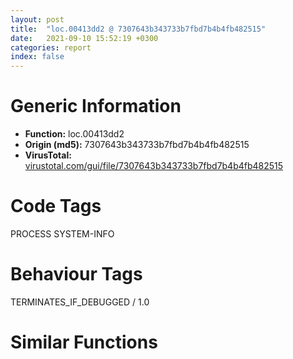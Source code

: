 ```yaml
---
layout: post
title:  "loc.00413dd2 @ 7307643b343733b7fbd7b4b4fb482515"
date:   2021-09-10 15:52:19 +0300
categories: report
index: false
---
```


# Generic Information
- **Function:** loc.00413dd2
- **Origin (md5):** 7307643b343733b7fbd7b4b4fb482515
- **VirusTotal:** [virustotal.com/gui/file/7307643b343733b7fbd7b4b4fb482515][virustotal_ref]

# Code Tags
<span class="tag" id="PROCESS">PROCESS</span>
<span class="tag" id="SYSTEM-INFO">SYSTEM-INFO</span>


# Behaviour Tags
<span class="bhv-tag" id="TERMINATES_IF_DEBUGGED">TERMINATES_IF_DEBUGGED / 1.0</span>

# Similar Functions
<script type="text/javascript" src="https://www.gstatic.com/charts/loader.js"></script>
<script type="text/javascript">

    google.charts.load('current', {'packages':['corechart']});
    google.charts.setOnLoadCallback(drawChart);

    function drawChart() {
    var data = new google.visualization.DataTable();
        data.addColumn('number', 'X');
        data.addColumn('number', 'Y');
        data.addColumn({type: 'string', role: 'tooltip', 'p': {'html': true}});
        data.addColumn({'type': 'string', 'role': 'style'});
        
        data.addRows([
    [-260.87677001953125, -38.824092864990234, '<b><a href="/report/loc.00413dd2@7307643b343733b7fbd7b4b4fb482515">loc.00413dd2</a><br>@7307643b343733b7fbd7b4b4fb482515</b><br>mov edi, edi<br>push ebp<br>mov ebp, esp<br>sub esp, 0x328<br>mov dword[0x4772b8], eax<br>mov dword[0x4772b4], ecx<br>mov dword[0x4772b0], edx<br>mov dword[0x4772ac], ebx<br>mov dword[0x4772a8], esi<br>mov dword[0x4772a4], edi<br>mov word[0x4772d0], ss<br>mov word[0x4772c4], cs<br>mov word[0x4772a0], ds<br>mov word[0x47729c], es<br>mov word[0x477298], fs<br>mov word[0x477294], gs<br>pushfd <br>pop dword[0x4772c8]<br>mov eax, dword[ebp]<br>mov dword[0x4772bc], eax<br>mov eax, dword[ebp+4]<br>mov dword[0x4772c0], eax<br>lea eax, [ebp+8]<br>mov dword[0x4772cc], eax<br>mov eax, dword[ebp-0x320]<br>mov dword[0x477208], 0x10001<br>mov eax, dword[0x4772c0]<br>mov dword[0x4771bc], eax<br>mov dword[0x4771b0], 0xc0000409<br>mov dword[0x4771b4], 1<br>mov eax, dword[0x475084]<br>mov dword[ebp-0x328], eax<br>mov eax, dword[0x475088]<br>mov dword[ebp-0x324], eax<br>call dword[sym.imp.KERNEL32.dll_IsDebuggerPresent]<br>mov dword[0x477200], eax<br>push 1<br>call fcn.0041b8f0<br>pop ecx<br>push 0<br>call dword[sym.imp.KERNEL32.dll_SetUnhandledExceptionFilter]<br>push 0x453570<br>call dword[sym.imp.KERNEL32.dll_UnhandledExceptionFilter]<br>cmp dword[0x477200], 0<br>jne 0x413ec4<br>push 1<br>call fcn.0041b8f0<br>pop ecx<br>push 0xc0000409<br>call dword[sym.imp.KERNEL32.dll_GetCurrentProcess]<br>push eax<br>call dword[sym.imp.KERNEL32.dll_TerminateProcess]<br>leave <br>ret <br><eoc> ', 'point { fill-color: #e0440e; }'],
[437.7096252441406, 50.465946197509766, '<b><a href="/report/loc.00436ab0@46f6c2adf1fd4d1453ed312ca79dd9bf">loc.00436ab0</a><br>@46f6c2adf1fd4d1453ed312ca79dd9bf</b><br>push ebp<br>mov ebp, esp<br>sub esp, 0x328<br>mov dword[0x4497f8], eax<br>mov dword[0x4497f4], ecx<br>mov dword[0x4497f0], edx<br>mov dword[0x4497ec], ebx<br>mov dword[0x4497e8], esi<br>mov dword[0x4497e4], edi<br>mov word[0x449810], ss<br>mov word[0x449804], cs<br>mov word[0x4497e0], ds<br>mov word[0x4497dc], es<br>mov word[0x4497d8], fs<br>mov word[0x4497d4], gs<br>pushfd <br>pop dword[0x449808]<br>mov eax, dword[ebp]<br>mov dword[0x4497fc], eax<br>mov eax, dword[ebp+4]<br>mov dword[0x449800], eax<br>lea eax, [ebp+8]<br>mov dword[0x44980c], eax<br>mov eax, dword[ebp-0x320]<br>mov dword[0x449748], 0x10001<br>mov eax, dword[0x449800]<br>mov dword[0x4496fc], eax<br>mov dword[0x4496f0], 0xc0000409<br>mov dword[0x4496f4], 1<br>mov eax, dword[0x448a28]<br>mov dword[ebp-0x328], eax<br>mov eax, dword[0x448a2c]<br>mov dword[ebp-0x324], eax<br>call dword[sym.imp.KERNEL32.dll_IsDebuggerPresent]<br>mov dword[0x449740], eax<br>push 1<br>call fcn.0043851a<br>pop ecx<br>push 0<br>call dword[sym.imp.KERNEL32.dll_SetUnhandledExceptionFilter]<br>push 0x4452a4<br>call dword[sym.imp.KERNEL32.dll_UnhandledExceptionFilter]<br>cmp dword[0x449740], 0<br>jne 0x436ba0<br>push 1<br>call fcn.0043851a<br>pop ecx<br>push 0xc0000409<br>call dword[sym.imp.KERNEL32.dll_GetCurrentProcess]<br>push eax<br>call dword[sym.imp.KERNEL32.dll_TerminateProcess]<br>leave <br>ret <br><eoc> ', 'null'],
[-309.76446533203125, 154.82745361328125, '<b><a href="/report/loc.0049c33c@279a61b1e76da49531f1f16fd1102a2d">loc.0049c33c</a><br>@279a61b1e76da49531f1f16fd1102a2d</b><br>mov edi, edi<br>push ebp<br>mov ebp, esp<br>sub esp, 0x328<br>mov dword[0x543a78], eax<br>mov dword[0x543a74], ecx<br>mov dword[0x543a70], edx<br>mov dword[0x543a6c], ebx<br>mov dword[0x543a68], esi<br>mov dword[0x543a64], edi<br>mov word[0x543a90], ss<br>mov word[0x543a84], cs<br>mov word[0x543a60], ds<br>mov word[0x543a5c], es<br>mov word[0x543a58], fs<br>mov word[0x543a54], gs<br>pushfd <br>pop dword[0x543a88]<br>mov eax, dword[ebp]<br>mov dword[0x543a7c], eax<br>mov eax, dword[ebp+4]<br>mov dword[0x543a80], eax<br>lea eax, [ebp+8]<br>mov dword[0x543a8c], eax<br>mov eax, dword[ebp-0x320]<br>mov dword[0x5439c8], 0x10001<br>mov eax, dword[0x543a80]<br>mov dword[0x54397c], eax<br>mov dword[0x543970], 0xc0000409<br>mov dword[0x543974], 1<br>mov eax, dword[0x53ebd0]<br>mov dword[ebp-0x328], eax<br>mov eax, dword[0x53ebd4]<br>mov dword[ebp-0x324], eax<br>call dword[sym.imp.KERNEL32.dll_IsDebuggerPresent]<br>mov dword[0x5439c0], eax<br>push 1<br>call fcn.004a367b<br>pop ecx<br>push 0<br>call dword[sym.imp.KERNEL32.dll_SetUnhandledExceptionFilter]<br>push 0x5086a8<br>call dword[sym.imp.KERNEL32.dll_UnhandledExceptionFilter]<br>cmp dword[0x5439c0], 0<br>jne 0x49c42e<br>push 1<br>call fcn.004a367b<br>pop ecx<br>push 0xc0000409<br>call dword[sym.imp.KERNEL32.dll_GetCurrentProcess]<br>push eax<br>call dword[sym.imp.KERNEL32.dll_TerminateProcess]<br>leave <br>ret <br><eoc> ', 'null'],
[-219.98023986816406, -218.4241943359375, '<b><a href="/report/loc.00414132@c077742bdc6d4f2c0ca7d0e2a6a94acf">loc.00414132</a><br>@c077742bdc6d4f2c0ca7d0e2a6a94acf</b><br>mov edi, edi<br>push ebp<br>mov ebp, esp<br>sub esp, 0x328<br>mov dword[0x47f298], eax<br>mov dword[0x47f294], ecx<br>mov dword[0x47f290], edx<br>mov dword[0x47f28c], ebx<br>mov dword[0x47f288], esi<br>mov dword[0x47f284], edi<br>mov word[0x47f2b0], ss<br>mov word[0x47f2a4], cs<br>mov word[0x47f280], ds<br>mov word[0x47f27c], es<br>mov word[0x47f278], fs<br>mov word[0x47f274], gs<br>pushfd <br>pop dword[0x47f2a8]<br>mov eax, dword[ebp]<br>mov dword[0x47f29c], eax<br>mov eax, dword[ebp+4]<br>mov dword[0x47f2a0], eax<br>lea eax, [ebp+8]<br>mov dword[0x47f2ac], eax<br>mov eax, dword[ebp-0x320]<br>mov dword[0x47f1e8], 0x10001<br>mov eax, dword[0x47f2a0]<br>mov dword[0x47f19c], eax<br>mov dword[0x47f190], 0xc0000409<br>mov dword[0x47f194], 1<br>mov eax, dword[0x47d084]<br>mov dword[ebp-0x328], eax<br>mov eax, dword[0x47d088]<br>mov dword[ebp-0x324], eax<br>call dword[sym.imp.KERNEL32.dll_IsDebuggerPresent]<br>mov dword[0x47f1e0], eax<br>push 1<br>call fcn.0041bc50<br>pop ecx<br>push 0<br>call dword[sym.imp.KERNEL32.dll_SetUnhandledExceptionFilter]<br>push 0x45b568<br>call dword[sym.imp.KERNEL32.dll_UnhandledExceptionFilter]<br>cmp dword[0x47f1e0], 0<br>jne 0x414224<br>push 1<br>call fcn.0041bc50<br>pop ecx<br>push 0xc0000409<br>call dword[sym.imp.KERNEL32.dll_GetCurrentProcess]<br>push eax<br>call dword[sym.imp.KERNEL32.dll_TerminateProcess]<br>leave <br>ret <br><eoc> ', 'null'],
[-304.6424560546875, -139.03195190429688, '<b><a href="/report/loc.00413dd2@3aa98225e51cbcae2d334c8b6b4ed9fd">loc.00413dd2</a><br>@3aa98225e51cbcae2d334c8b6b4ed9fd</b><br>mov edi, edi<br>push ebp<br>mov ebp, esp<br>sub esp, 0x328<br>mov dword[0x4772b8], eax<br>mov dword[0x4772b4], ecx<br>mov dword[0x4772b0], edx<br>mov dword[0x4772ac], ebx<br>mov dword[0x4772a8], esi<br>mov dword[0x4772a4], edi<br>mov word[0x4772d0], ss<br>mov word[0x4772c4], cs<br>mov word[0x4772a0], ds<br>mov word[0x47729c], es<br>mov word[0x477298], fs<br>mov word[0x477294], gs<br>pushfd <br>pop dword[0x4772c8]<br>mov eax, dword[ebp]<br>mov dword[0x4772bc], eax<br>mov eax, dword[ebp+4]<br>mov dword[0x4772c0], eax<br>lea eax, [ebp+8]<br>mov dword[0x4772cc], eax<br>mov eax, dword[ebp-0x320]<br>mov dword[0x477208], 0x10001<br>mov eax, dword[0x4772c0]<br>mov dword[0x4771bc], eax<br>mov dword[0x4771b0], 0xc0000409<br>mov dword[0x4771b4], 1<br>mov eax, dword[0x475084]<br>mov dword[ebp-0x328], eax<br>mov eax, dword[0x475088]<br>mov dword[ebp-0x324], eax<br>call dword[sym.imp.KERNEL32.dll_IsDebuggerPresent]<br>mov dword[0x477200], eax<br>push 1<br>call fcn.0041b8f0<br>pop ecx<br>push 0<br>call dword[sym.imp.KERNEL32.dll_SetUnhandledExceptionFilter]<br>push 0x453570<br>call dword[sym.imp.KERNEL32.dll_UnhandledExceptionFilter]<br>cmp dword[0x477200], 0<br>jne 0x413ec4<br>push 1<br>call fcn.0041b8f0<br>pop ecx<br>push 0xc0000409<br>call dword[sym.imp.KERNEL32.dll_GetCurrentProcess]<br>push eax<br>call dword[sym.imp.KERNEL32.dll_TerminateProcess]<br>leave <br>ret <br><eoc> ', 'null'],
[20.29842185974121, 70.37751007080078, '<b><a href="/report/loc.1011390e@89dc67d2f980e8488f97b1bf8cb24258">loc.1011390e</a><br>@89dc67d2f980e8488f97b1bf8cb24258</b><br>mov edi, edi<br>push ebp<br>mov ebp, esp<br>sub esp, 0x328<br>mov dword[0x101b1d98], eax<br>mov dword[0x101b1d94], ecx<br>mov dword[0x101b1d90], edx<br>mov dword[0x101b1d8c], ebx<br>mov dword[0x101b1d88], esi<br>mov dword[0x101b1d84], edi<br>mov word[0x101b1db0], ss<br>mov word[0x101b1da4], cs<br>mov word[0x101b1d80], ds<br>mov word[0x101b1d7c], es<br>mov word[0x101b1d78], fs<br>mov word[0x101b1d74], gs<br>pushfd <br>pop dword[0x101b1da8]<br>mov eax, dword[ebp]<br>mov dword[0x101b1d9c], eax<br>mov eax, dword[ebp+4]<br>mov dword[0x101b1da0], eax<br>lea eax, [ebp+8]<br>mov dword[0x101b1dac], eax<br>mov eax, dword[ebp-0x320]<br>mov dword[0x101b1ce8], 0x10001<br>mov eax, dword[0x101b1da0]<br>mov dword[0x101b1c9c], eax<br>mov dword[0x101b1c90], 0xc0000409<br>mov dword[0x101b1c94], 1<br>mov eax, dword[0x10181630]<br>mov dword[ebp-0x328], eax<br>mov eax, dword[0x10181634]<br>mov dword[ebp-0x324], eax<br>call dword[sym.imp.KERNEL32.dll_IsDebuggerPresent]<br>mov dword[0x101b1ce0], eax<br>push 1<br>call fcn.1010d5e0<br>pop ecx<br>push 0<br>call dword[sym.imp.KERNEL32.dll_SetUnhandledExceptionFilter]<br>push 0x1015c5c8<br>call dword[sym.imp.KERNEL32.dll_UnhandledExceptionFilter]<br>cmp dword[0x101b1ce0], 0<br>jne 0x10113a00<br>push 1<br>call fcn.1010d5e0<br>pop ecx<br>push 0xc0000409<br>call dword[sym.imp.KERNEL32.dll_GetCurrentProcess]<br>push eax<br>call dword[sym.imp.KERNEL32.dll_TerminateProcess]<br>leave <br>ret <br><eoc> ', 'null'],
[-197.8255615234375, 138.3274688720703, '<b><a href="/report/loc.0054d446@9a2108de6665bf53e42d7cbbbe5a0866">loc.0054d446</a><br>@9a2108de6665bf53e42d7cbbbe5a0866</b><br>mov edi, edi<br>push ebp<br>mov ebp, esp<br>sub esp, 0x328<br>mov dword[0x4552118], eax<br>mov dword[0x4552114], ecx<br>mov dword[0x4552110], edx<br>mov dword[0x455210c], ebx<br>mov dword[0x4552108], esi<br>mov dword[0x4552104], edi<br>mov word[0x4552130], ss<br>mov word[0x4552124], cs<br>mov word[0x4552100], ds<br>mov word[0x45520fc], es<br>mov word[0x45520f8], fs<br>mov word[0x45520f4], gs<br>pushfd <br>pop dword[0x4552128]<br>mov eax, dword[ebp]<br>mov dword[0x455211c], eax<br>mov eax, dword[ebp+4]<br>mov dword[0x4552120], eax<br>lea eax, [ebp+8]<br>mov dword[0x455212c], eax<br>mov eax, dword[ebp-0x320]<br>mov dword[0x4552068], 0x10001<br>mov eax, dword[0x4552120]<br>mov dword[0x455201c], eax<br>mov dword[0x4552010], 0xc0000409<br>mov dword[0x4552014], 1<br>mov eax, dword[0x557370]<br>mov dword[ebp-0x328], eax<br>mov eax, dword[0x557374]<br>mov dword[ebp-0x324], eax<br>call dword[sym.imp.KERNEL32.dll_IsDebuggerPresent]<br>mov dword[0x4552060], eax<br>push 1<br>call fcn.0054d385<br>pop ecx<br>push 0<br>call dword[sym.imp.KERNEL32.dll_SetUnhandledExceptionFilter]<br>push 0x5550e0<br>call dword[sym.imp.KERNEL32.dll_UnhandledExceptionFilter]<br>cmp dword[0x4552060], 0<br>jne 0x54d538<br>push 1<br>call fcn.0054d385<br>pop ecx<br>push 0xc0000409<br>call dword[sym.imp.KERNEL32.dll_GetCurrentProcess]<br>push eax<br>call dword[sym.imp.KERNEL32.dll_TerminateProcess]<br>leave <br>ret <br><eoc> ', 'null'],
[-115.80423736572266, 215.39707946777344, '<b><a href="/report/loc.00413dd2@b8b9cf6862b0d68d10750002e5baaf97">loc.00413dd2</a><br>@b8b9cf6862b0d68d10750002e5baaf97</b><br>mov edi, edi<br>push ebp<br>mov ebp, esp<br>sub esp, 0x328<br>mov dword[0x4772b8], eax<br>mov dword[0x4772b4], ecx<br>mov dword[0x4772b0], edx<br>mov dword[0x4772ac], ebx<br>mov dword[0x4772a8], esi<br>mov dword[0x4772a4], edi<br>mov word[0x4772d0], ss<br>mov word[0x4772c4], cs<br>mov word[0x4772a0], ds<br>mov word[0x47729c], es<br>mov word[0x477298], fs<br>mov word[0x477294], gs<br>pushfd <br>pop dword[0x4772c8]<br>mov eax, dword[ebp]<br>mov dword[0x4772bc], eax<br>mov eax, dword[ebp+4]<br>mov dword[0x4772c0], eax<br>lea eax, [ebp+8]<br>mov dword[0x4772cc], eax<br>mov eax, dword[ebp-0x320]<br>mov dword[0x477208], 0x10001<br>mov eax, dword[0x4772c0]<br>mov dword[0x4771bc], eax<br>mov dword[0x4771b0], 0xc0000409<br>mov dword[0x4771b4], 1<br>mov eax, dword[0x475084]<br>mov dword[ebp-0x328], eax<br>mov eax, dword[0x475088]<br>mov dword[ebp-0x324], eax<br>call dword[sym.imp.KERNEL32.dll_IsDebuggerPresent]<br>mov dword[0x477200], eax<br>push 1<br>call fcn.0041b8f0<br>pop ecx<br>push 0<br>call dword[sym.imp.KERNEL32.dll_SetUnhandledExceptionFilter]<br>push 0x453570<br>call dword[sym.imp.KERNEL32.dll_UnhandledExceptionFilter]<br>cmp dword[0x477200], 0<br>jne 0x413ec4<br>push 1<br>call fcn.0041b8f0<br>pop ecx<br>push 0xc0000409<br>call dword[sym.imp.KERNEL32.dll_GetCurrentProcess]<br>push eax<br>call dword[sym.imp.KERNEL32.dll_TerminateProcess]<br>leave <br>ret <br><eoc> ', 'null'],
[-264.07244873046875, 55.25941467285156, '<b><a href="/report/loc.00415462@f5b8476c36459986b226c45654aeb016">loc.00415462</a><br>@f5b8476c36459986b226c45654aeb016</b><br>mov edi, edi<br>push ebp<br>mov ebp, esp<br>sub esp, 0x328<br>mov dword[0x4802f8], eax<br>mov dword[0x4802f4], ecx<br>mov dword[0x4802f0], edx<br>mov dword[0x4802ec], ebx<br>mov dword[0x4802e8], esi<br>mov dword[0x4802e4], edi<br>mov word[0x480310], ss<br>mov word[0x480304], cs<br>mov word[0x4802e0], ds<br>mov word[0x4802dc], es<br>mov word[0x4802d8], fs<br>mov word[0x4802d4], gs<br>pushfd <br>pop dword[0x480308]<br>mov eax, dword[ebp]<br>mov dword[0x4802fc], eax<br>mov eax, dword[ebp+4]<br>mov dword[0x480300], eax<br>lea eax, [ebp+8]<br>mov dword[0x48030c], eax<br>mov eax, dword[ebp-0x320]<br>mov dword[0x480248], 0x10001<br>mov eax, dword[0x480300]<br>mov dword[0x4801fc], eax<br>mov dword[0x4801f0], 0xc0000409<br>mov dword[0x4801f4], 1<br>mov eax, dword[0x47e084]<br>mov dword[ebp-0x328], eax<br>mov eax, dword[0x47e088]<br>mov dword[ebp-0x324], eax<br>call dword[sym.imp.KERNEL32.dll_IsDebuggerPresent]<br>mov dword[0x480240], eax<br>push 1<br>call fcn.0041cf80<br>pop ecx<br>push 0<br>call dword[sym.imp.KERNEL32.dll_SetUnhandledExceptionFilter]<br>push 0x45c530<br>call dword[sym.imp.KERNEL32.dll_UnhandledExceptionFilter]<br>cmp dword[0x480240], 0<br>jne 0x415554<br>push 1<br>call fcn.0041cf80<br>pop ecx<br>push 0xc0000409<br>call dword[sym.imp.KERNEL32.dll_GetCurrentProcess]<br>push eax<br>call dword[sym.imp.KERNEL32.dll_TerminateProcess]<br>leave <br>ret <br><eoc> ', 'null'],
[1436.361328125, 1933.0426025390625, '<b><a href="/report/loc.100266f4@8612a093e960bd1a5a7c69fa18a840d3">loc.100266f4</a><br>@8612a093e960bd1a5a7c69fa18a840d3</b><br>mov edi, edi<br>push ebp<br>mov ebp, esp<br>sub esp, 0x328<br>mov dword[0x10031190], eax<br>mov dword[0x1003118c], ecx<br>mov dword[0x10031188], edx<br>mov dword[0x10031184], ebx<br>mov dword[0x10031180], esi<br>mov dword[0x1003117c], edi<br>mov word[0x100311a8], ss<br>mov word[0x1003119c], cs<br>mov word[0x10031178], ds<br>mov word[0x10031174], es<br>mov word[0x10031170], fs<br>mov word[0x1003116c], gs<br>pushfd <br>pop dword[0x100311a0]<br>mov eax, dword[ebp]<br>mov dword[0x10031194], eax<br>mov eax, dword[ebp+4]<br>mov dword[0x10031198], eax<br>lea eax, [ebp+8]<br>mov dword[0x100311a4], eax<br>mov eax, dword[ebp-0x320]<br>mov dword[0x100310e0], 0x10001<br>mov eax, dword[0x10031198]<br>mov dword[0x10031094], eax<br>mov dword[0x10031088], 0xc0000409<br>mov dword[0x1003108c], 1<br>mov eax, dword[section..data]<br>mov dword[ebp-0x328], eax<br>mov eax, dword[0x10031004]<br>mov dword[ebp-0x324], eax<br>call dword[sym.imp.KERNEL32.dll_IsDebuggerPresent]<br>mov dword[0x100310d8], eax<br>push 1<br>call sub.MSVCR100.dll__crt_debugger_hook<br>pop ecx<br>push 0<br>call dword[sym.imp.KERNEL32.dll_SetUnhandledExceptionFilter]<br>push 0x10027120<br>call dword[sym.imp.KERNEL32.dll_UnhandledExceptionFilter]<br>cmp dword[0x100310d8], 0<br>jne 0x100267e6<br>push 1<br>call sub.MSVCR100.dll__crt_debugger_hook<br>pop ecx<br>push 0xc0000409<br>call dword[sym.imp.KERNEL32.dll_GetCurrentProcess]<br>push eax<br>call dword[sym.imp.KERNEL32.dll_TerminateProcess]<br>leave <br>ret <br><eoc> ', 'null'],
[-369.7876892089844, 62.04936981201172, '<b><a href="/report/loc.00413dd2@3d7f25d788af3e7f7707a736ac852465">loc.00413dd2</a><br>@3d7f25d788af3e7f7707a736ac852465</b><br>mov edi, edi<br>push ebp<br>mov ebp, esp<br>sub esp, 0x328<br>mov dword[0x4772b8], eax<br>mov dword[0x4772b4], ecx<br>mov dword[0x4772b0], edx<br>mov dword[0x4772ac], ebx<br>mov dword[0x4772a8], esi<br>mov dword[0x4772a4], edi<br>mov word[0x4772d0], ss<br>mov word[0x4772c4], cs<br>mov word[0x4772a0], ds<br>mov word[0x47729c], es<br>mov word[0x477298], fs<br>mov word[0x477294], gs<br>pushfd <br>pop dword[0x4772c8]<br>mov eax, dword[ebp]<br>mov dword[0x4772bc], eax<br>mov eax, dword[ebp+4]<br>mov dword[0x4772c0], eax<br>lea eax, [ebp+8]<br>mov dword[0x4772cc], eax<br>mov eax, dword[ebp-0x320]<br>mov dword[0x477208], 0x10001<br>mov eax, dword[0x4772c0]<br>mov dword[0x4771bc], eax<br>mov dword[0x4771b0], 0xc0000409<br>mov dword[0x4771b4], 1<br>mov eax, dword[0x475084]<br>mov dword[ebp-0x328], eax<br>mov eax, dword[0x475088]<br>mov dword[ebp-0x324], eax<br>call dword[sym.imp.KERNEL32.dll_IsDebuggerPresent]<br>mov dword[0x477200], eax<br>push 1<br>call fcn.0041b8f0<br>pop ecx<br>push 0<br>call dword[sym.imp.KERNEL32.dll_SetUnhandledExceptionFilter]<br>push 0x453570<br>call dword[sym.imp.KERNEL32.dll_UnhandledExceptionFilter]<br>cmp dword[0x477200], 0<br>jne 0x413ec4<br>push 1<br>call fcn.0041b8f0<br>pop ecx<br>push 0xc0000409<br>call dword[sym.imp.KERNEL32.dll_GetCurrentProcess]<br>push eax<br>call dword[sym.imp.KERNEL32.dll_TerminateProcess]<br>leave <br>ret <br><eoc> ', 'null'],
[-229.43536376953125, 237.49813842773438, '<b><a href="/report/loc.00413dd2@a314f14b11fc4f772a3e30c11b5cb1d4">loc.00413dd2</a><br>@a314f14b11fc4f772a3e30c11b5cb1d4</b><br>mov edi, edi<br>push ebp<br>mov ebp, esp<br>sub esp, 0x328<br>mov dword[0x4772b8], eax<br>mov dword[0x4772b4], ecx<br>mov dword[0x4772b0], edx<br>mov dword[0x4772ac], ebx<br>mov dword[0x4772a8], esi<br>mov dword[0x4772a4], edi<br>mov word[0x4772d0], ss<br>mov word[0x4772c4], cs<br>mov word[0x4772a0], ds<br>mov word[0x47729c], es<br>mov word[0x477298], fs<br>mov word[0x477294], gs<br>pushfd <br>pop dword[0x4772c8]<br>mov eax, dword[ebp]<br>mov dword[0x4772bc], eax<br>mov eax, dword[ebp+4]<br>mov dword[0x4772c0], eax<br>lea eax, [ebp+8]<br>mov dword[0x4772cc], eax<br>mov eax, dword[ebp-0x320]<br>mov dword[0x477208], 0x10001<br>mov eax, dword[0x4772c0]<br>mov dword[0x4771bc], eax<br>mov dword[0x4771b0], 0xc0000409<br>mov dword[0x4771b4], 1<br>mov eax, dword[0x475084]<br>mov dword[ebp-0x328], eax<br>mov eax, dword[0x475088]<br>mov dword[ebp-0x324], eax<br>call dword[sym.imp.KERNEL32.dll_IsDebuggerPresent]<br>mov dword[0x477200], eax<br>push 1<br>call fcn.0041b8f0<br>pop ecx<br>push 0<br>call dword[sym.imp.KERNEL32.dll_SetUnhandledExceptionFilter]<br>push 0x453570<br>call dword[sym.imp.KERNEL32.dll_UnhandledExceptionFilter]<br>cmp dword[0x477200], 0<br>jne 0x413ec4<br>push 1<br>call fcn.0041b8f0<br>pop ecx<br>push 0xc0000409<br>call dword[sym.imp.KERNEL32.dll_GetCurrentProcess]<br>push eax<br>call dword[sym.imp.KERNEL32.dll_TerminateProcess]<br>leave <br>ret <br><eoc> ', 'null'],
[514.8010864257812, 41.43596649169922, '<b><a href="/report/loc.004014a2@e38ba004520fa1a86a35b63e8d5843ef">loc.004014a2</a><br>@e38ba004520fa1a86a35b63e8d5843ef</b><br>push ebp<br>mov ebp, esp<br>sub esp, 0x328<br>mov dword[0x40d078], eax<br>mov dword[0x40d074], ecx<br>mov dword[0x40d070], edx<br>mov dword[0x40d06c], ebx<br>mov dword[0x40d068], esi<br>mov dword[0x40d064], edi<br>mov word[0x40d090], ss<br>mov word[0x40d084], cs<br>mov word[0x40d060], ds<br>mov word[0x40d05c], es<br>mov word[0x40d058], fs<br>mov word[0x40d054], gs<br>pushfd <br>pop dword[0x40d088]<br>mov eax, dword[ebp]<br>mov dword[0x40d07c], eax<br>mov eax, dword[ebp+4]<br>mov dword[0x40d080], eax<br>lea eax, [ebp+8]<br>mov dword[0x40d08c], eax<br>mov eax, dword[ebp-0x320]<br>mov dword[0x40cfc8], 0x10001<br>mov eax, dword[0x40d080]<br>mov dword[0x40cf7c], eax<br>mov dword[0x40cf70], 0xc0000409<br>mov dword[0x40cf74], 1<br>mov eax, dword[0x40c004]<br>mov dword[ebp-0x328], eax<br>mov eax, dword[0x40c008]<br>mov dword[ebp-0x324], eax<br>call dword[sym.imp.KERNEL32.dll_IsDebuggerPresent]<br>mov dword[0x40cfc0], eax<br>push 1<br>call fcn.00403a4a<br>pop ecx<br>push 0<br>call dword[sym.imp.KERNEL32.dll_SetUnhandledExceptionFilter]<br>push 0x40a18c<br>call dword[sym.imp.KERNEL32.dll_UnhandledExceptionFilter]<br>cmp dword[0x40cfc0], 0<br>jne 0x401592<br>push 1<br>call fcn.00403a4a<br>pop ecx<br>push 0xc0000409<br>call dword[sym.imp.KERNEL32.dll_GetCurrentProcess]<br>push eax<br>call dword[sym.imp.KERNEL32.dll_TerminateProcess]<br>leave <br>ret <br><eoc> ', 'null'],
[458.5514831542969, -125.7362289428711, '<b><a href="/report/loc.00444703@7b00dd8f2abf54a73bfb09681334ff78">loc.00444703</a><br>@7b00dd8f2abf54a73bfb09681334ff78</b><br>push ebp<br>mov ebp, esp<br>sub esp, 0x328<br>mov dword[0x46b158], eax<br>mov dword[0x46b154], ecx<br>mov dword[0x46b150], edx<br>mov dword[0x46b14c], ebx<br>mov dword[0x46b148], esi<br>mov dword[0x46b144], edi<br>mov word[0x46b170], ss<br>mov word[0x46b164], cs<br>mov word[0x46b140], ds<br>mov word[0x46b13c], es<br>mov word[0x46b138], fs<br>mov word[0x46b134], gs<br>pushfd <br>pop dword[0x46b168]<br>mov eax, dword[ebp]<br>mov dword[0x46b15c], eax<br>mov eax, dword[ebp+4]<br>mov dword[0x46b160], eax<br>lea eax, [ebp+8]<br>mov dword[0x46b16c], eax<br>mov eax, dword[ebp-0x320]<br>mov dword[0x46b0a8], 0x10001<br>mov eax, dword[0x46b160]<br>mov dword[0x46b05c], eax<br>mov dword[0x46b050], 0xc0000409<br>mov dword[0x46b054], 1<br>mov eax, dword[0x4672d8]<br>mov dword[ebp-0x328], eax<br>mov eax, dword[0x4672dc]<br>mov dword[ebp-0x324], eax<br>call dword[sym.imp.KERNEL32.dll_IsDebuggerPresent]<br>mov dword[0x46b0a0], eax<br>push 1<br>call fcn.00441370<br>pop ecx<br>push 0<br>call dword[sym.imp.KERNEL32.dll_SetUnhandledExceptionFilter]<br>push 0x45b8c0<br>call dword[sym.imp.KERNEL32.dll_UnhandledExceptionFilter]<br>cmp dword[0x46b0a0], 0<br>jne 0x4447f3<br>push 1<br>call fcn.00441370<br>pop ecx<br>push 0xc0000409<br>call dword[sym.imp.KERNEL32.dll_GetCurrentProcess]<br>push eax<br>call dword[sym.imp.KERNEL32.dll_TerminateProcess]<br>leave <br>ret <br><eoc> ', 'null'],
[531.1000366210938, -97.88921356201172, '<b><a href="/report/loc.1002ba9c@481b545f5c18f2fce1caac67ddc419e8">loc.1002ba9c</a><br>@481b545f5c18f2fce1caac67ddc419e8</b><br>push ebp<br>mov ebp, esp<br>sub esp, 0x328<br>mov dword[0x10065c60], eax<br>mov dword[0x10065c5c], ecx<br>mov dword[0x10065c58], edx<br>mov dword[0x10065c54], ebx<br>mov dword[0x10065c50], esi<br>mov dword[0x10065c4c], edi<br>mov word[0x10065c78], ss<br>mov word[0x10065c6c], cs<br>mov word[0x10065c48], ds<br>mov word[0x10065c44], es<br>mov word[0x10065c40], fs<br>mov word[0x10065c3c], gs<br>pushfd <br>pop dword[0x10065c70]<br>mov eax, dword[ebp]<br>mov dword[0x10065c64], eax<br>mov eax, dword[ebp+4]<br>mov dword[0x10065c68], eax<br>lea eax, [ebp+8]<br>mov dword[0x10065c74], eax<br>mov eax, dword[ebp-0x320]<br>mov dword[0x10065bb0], 0x10001<br>mov eax, dword[0x10065c68]<br>mov dword[0x10065b64], eax<br>mov dword[0x10065b58], 0xc0000409<br>mov dword[0x10065b5c], 1<br>mov eax, dword[0x10062200]<br>mov dword[ebp-0x328], eax<br>mov eax, dword[0x10062204]<br>mov dword[ebp-0x324], eax<br>call dword[sym.imp.KERNEL32.dll_IsDebuggerPresent]<br>mov dword[0x10065ba8], eax<br>push 1<br>call fcn.10028138<br>pop ecx<br>push 0<br>call dword[sym.imp.KERNEL32.dll_SetUnhandledExceptionFilter]<br>push 0x10053f0c<br>call dword[sym.imp.KERNEL32.dll_UnhandledExceptionFilter]<br>cmp dword[0x10065ba8], 0<br>jne 0x1002bb8c<br>push 1<br>call fcn.10028138<br>pop ecx<br>push 0xc0000409<br>call dword[sym.imp.KERNEL32.dll_GetCurrentProcess]<br>push eax<br>call dword[sym.imp.KERNEL32.dll_TerminateProcess]<br>leave <br>ret <br><eoc> ', 'null'],
[23.02330780029297, -35.49896240234375, '<b><a href="/report/loc.0054d446@90c53de31ca36ce245bc69453e4bdaaf">loc.0054d446</a><br>@90c53de31ca36ce245bc69453e4bdaaf</b><br>mov edi, edi<br>push ebp<br>mov ebp, esp<br>sub esp, 0x328<br>mov dword[0x4552118], eax<br>mov dword[0x4552114], ecx<br>mov dword[0x4552110], edx<br>mov dword[0x455210c], ebx<br>mov dword[0x4552108], esi<br>mov dword[0x4552104], edi<br>mov word[0x4552130], ss<br>mov word[0x4552124], cs<br>mov word[0x4552100], ds<br>mov word[0x45520fc], es<br>mov word[0x45520f8], fs<br>mov word[0x45520f4], gs<br>pushfd <br>pop dword[0x4552128]<br>mov eax, dword[ebp]<br>mov dword[0x455211c], eax<br>mov eax, dword[ebp+4]<br>mov dword[0x4552120], eax<br>lea eax, [ebp+8]<br>mov dword[0x455212c], eax<br>mov eax, dword[ebp-0x320]<br>mov dword[0x4552068], 0x10001<br>mov eax, dword[0x4552120]<br>mov dword[0x455201c], eax<br>mov dword[0x4552010], 0xc0000409<br>mov dword[0x4552014], 1<br>mov eax, dword[0x557370]<br>mov dword[ebp-0x328], eax<br>mov eax, dword[0x557374]<br>mov dword[ebp-0x324], eax<br>call dword[sym.imp.KERNEL32.dll_IsDebuggerPresent]<br>mov dword[0x4552060], eax<br>push 1<br>call fcn.0054d385<br>pop ecx<br>push 0<br>call dword[sym.imp.KERNEL32.dll_SetUnhandledExceptionFilter]<br>push 0x5550e0<br>call dword[sym.imp.KERNEL32.dll_UnhandledExceptionFilter]<br>cmp dword[0x4552060], 0<br>jne 0x54d538<br>push 1<br>call fcn.0054d385<br>pop ecx<br>push 0xc0000409<br>call dword[sym.imp.KERNEL32.dll_GetCurrentProcess]<br>push eax<br>call dword[sym.imp.KERNEL32.dll_TerminateProcess]<br>leave <br>ret <br><eoc> ', 'null'],
[-1519.48486328125, -2094.697021484375, '<b><a href="/report/fcn.5e2e17a8@40fe084e371a76111a4f0884be244b87">fcn.5e2e17a8</a><br>@40fe084e371a76111a4f0884be244b87</b><br>cmp ecx, dword[0x5e2ed040]<br>jne 0x5e2e17b2<br>ret <br>jmp 0x5e2e17be<br>mov edi, edi<br>push ebp<br>mov ebp, esp<br>sub esp, 0x328<br>mov dword[0x5e2ed4b8], eax<br>mov dword[0x5e2ed4b4], ecx<br>mov dword[0x5e2ed4b0], edx<br>mov dword[0x5e2ed4ac], ebx<br>mov dword[0x5e2ed4a8], esi<br>mov dword[0x5e2ed4a4], edi<br>mov word[0x5e2ed4d0], ss<br>mov word[0x5e2ed4c4], cs<br>mov word[0x5e2ed4a0], ds<br>mov word[0x5e2ed49c], es<br>mov word[0x5e2ed498], fs<br>mov word[0x5e2ed494], gs<br>pushfd <br>pop dword[0x5e2ed4c8]<br>mov eax, dword[ebp]<br>mov dword[0x5e2ed4bc], eax<br>mov eax, dword[ebp+4]<br>mov dword[0x5e2ed4c0], eax<br>lea eax, [ebp+8]<br>mov dword[0x5e2ed4cc], eax<br>mov eax, dword[ebp-0x320]<br>mov dword[0x5e2ed408], 0x10001<br>mov eax, dword[0x5e2ed4c0]<br>mov dword[0x5e2ed3bc], eax<br>mov dword[0x5e2ed3b0], 0xc0000409<br>mov dword[0x5e2ed3b4], 1<br>mov eax, dword[0x5e2ed040]<br>mov dword[ebp-0x328], eax<br>mov eax, dword[0x5e2ed044]<br>mov dword[ebp-0x324], eax<br>call dword[sym.imp.KERNEL32.dll_IsDebuggerPresent]<br>mov dword[0x5e2ed400], eax<br>push 1<br>call sub.MSVCR90.dll__crt_debugger_hook<br>pop ecx<br>push 0<br>call dword[sym.imp.KERNEL32.dll_SetUnhandledExceptionFilter]<br>push 0x5e2eb1ac<br>call dword[sym.imp.KERNEL32.dll_UnhandledExceptionFilter]<br>cmp dword[0x5e2ed400], 0<br>jne 0x5e2e18b0<br>push 1<br>call sub.MSVCR90.dll__crt_debugger_hook<br>pop ecx<br>push 0xc0000409<br>call dword[sym.imp.KERNEL32.dll_GetCurrentProcess]<br>push eax<br>call dword[sym.imp.KERNEL32.dll_TerminateProcess]<br>leave <br>ret <br><eoc> ', 'null'],
[393.2282409667969, -83.71083068847656, '<b><a href="/report/loc.1001b241@4c3818fdf32d89a09257dbc9d3e142ea">loc.1001b241</a><br>@4c3818fdf32d89a09257dbc9d3e142ea</b><br>push ebp<br>mov ebp, esp<br>sub esp, 0x328<br>mov dword[0x10035ef8], eax<br>mov dword[0x10035ef4], ecx<br>mov dword[0x10035ef0], edx<br>mov dword[0x10035eec], ebx<br>mov dword[0x10035ee8], esi<br>mov dword[0x10035ee4], edi<br>mov word[0x10035f10], ss<br>mov word[0x10035f04], cs<br>mov word[0x10035ee0], ds<br>mov word[0x10035edc], es<br>mov word[0x10035ed8], fs<br>mov word[0x10035ed4], gs<br>pushfd <br>pop dword[0x10035f08]<br>mov eax, dword[ebp]<br>mov dword[0x10035efc], eax<br>mov eax, dword[ebp+4]<br>mov dword[0x10035f00], eax<br>lea eax, [ebp+8]<br>mov dword[0x10035f0c], eax<br>mov eax, dword[ebp-0x320]<br>mov dword[0x10035e48], 0x10001<br>mov eax, dword[0x10035f00]<br>mov dword[0x10035dfc], eax<br>mov dword[0x10035df0], 0xc0000409<br>mov dword[0x10035df4], 1<br>mov eax, dword[0x10034390]<br>mov dword[ebp-0x328], eax<br>mov eax, dword[0x10034394]<br>mov dword[ebp-0x324], eax<br>call dword[sym.imp.KERNEL32.dll_IsDebuggerPresent]<br>mov dword[0x10035e40], eax<br>push 1<br>call fcn.1001b345<br>pop ecx<br>push 0<br>call dword[sym.imp.KERNEL32.dll_SetUnhandledExceptionFilter]<br>push 0x1002cf54<br>call dword[sym.imp.KERNEL32.dll_UnhandledExceptionFilter]<br>cmp dword[0x10035e40], 0<br>jne 0x1001b331<br>push 1<br>call fcn.1001b345<br>pop ecx<br>push 0xc0000409<br>call dword[sym.imp.KERNEL32.dll_GetCurrentProcess]<br>push eax<br>call dword[sym.imp.KERNEL32.dll_TerminateProcess]<br>leave <br>ret <br><eoc> ', 'null'],
[-0.21644830703735352, -144.02969360351562, '<b><a href="/report/loc.00413dd2@e3d061f479f25b8f541d0905c967999c">loc.00413dd2</a><br>@e3d061f479f25b8f541d0905c967999c</b><br>mov edi, edi<br>push ebp<br>mov ebp, esp<br>sub esp, 0x328<br>mov dword[0x4772b8], eax<br>mov dword[0x4772b4], ecx<br>mov dword[0x4772b0], edx<br>mov dword[0x4772ac], ebx<br>mov dword[0x4772a8], esi<br>mov dword[0x4772a4], edi<br>mov word[0x4772d0], ss<br>mov word[0x4772c4], cs<br>mov word[0x4772a0], ds<br>mov word[0x47729c], es<br>mov word[0x477298], fs<br>mov word[0x477294], gs<br>pushfd <br>pop dword[0x4772c8]<br>mov eax, dword[ebp]<br>mov dword[0x4772bc], eax<br>mov eax, dword[ebp+4]<br>mov dword[0x4772c0], eax<br>lea eax, [ebp+8]<br>mov dword[0x4772cc], eax<br>mov eax, dword[ebp-0x320]<br>mov dword[0x477208], 0x10001<br>mov eax, dword[0x4772c0]<br>mov dword[0x4771bc], eax<br>mov dword[0x4771b0], 0xc0000409<br>mov dword[0x4771b4], 1<br>mov eax, dword[0x475084]<br>mov dword[ebp-0x328], eax<br>mov eax, dword[0x475088]<br>mov dword[ebp-0x324], eax<br>call dword[sym.imp.KERNEL32.dll_IsDebuggerPresent]<br>mov dword[0x477200], eax<br>push 1<br>call fcn.0041b8f0<br>pop ecx<br>push 0<br>call dword[sym.imp.KERNEL32.dll_SetUnhandledExceptionFilter]<br>push 0x453570<br>call dword[sym.imp.KERNEL32.dll_UnhandledExceptionFilter]<br>cmp dword[0x477200], 0<br>jne 0x413ec4<br>push 1<br>call fcn.0041b8f0<br>pop ecx<br>push 0xc0000409<br>call dword[sym.imp.KERNEL32.dll_GetCurrentProcess]<br>push eax<br>call dword[sym.imp.KERNEL32.dll_TerminateProcess]<br>leave <br>ret <br><eoc> ', 'null'],
[384.8795166015625, -6.4270148277282715, '<b><a href="/report/loc.00410f91@de21a548b66aa6c0b17491b6a31e14fa">loc.00410f91</a><br>@de21a548b66aa6c0b17491b6a31e14fa</b><br>push ebp<br>mov ebp, esp<br>sub esp, 0x328<br>mov dword[0x449a08], eax<br>mov dword[0x449a04], ecx<br>mov dword[0x449a00], edx<br>mov dword[0x4499fc], ebx<br>mov dword[0x4499f8], esi<br>mov dword[0x4499f4], edi<br>mov word[0x449a20], ss<br>mov word[0x449a14], cs<br>mov word[0x4499f0], ds<br>mov word[0x4499ec], es<br>mov word[0x4499e8], fs<br>mov word[0x4499e4], gs<br>pushfd <br>pop dword[0x449a18]<br>mov eax, dword[ebp]<br>mov dword[0x449a0c], eax<br>mov eax, dword[ebp+4]<br>mov dword[0x449a10], eax<br>lea eax, [ebp+8]<br>mov dword[0x449a1c], eax<br>mov eax, dword[ebp-0x320]<br>mov dword[0x449958], 0x10001<br>mov eax, dword[0x449a10]<br>mov dword[0x44990c], eax<br>mov dword[0x449900], 0xc0000409<br>mov dword[0x449904], 1<br>mov eax, dword[0x4481b0]<br>mov dword[ebp-0x328], eax<br>mov eax, dword[0x4481b4]<br>mov dword[ebp-0x324], eax<br>call dword[sym.imp.KERNEL32.dll_IsDebuggerPresent]<br>mov dword[0x449950], eax<br>push 1<br>call fcn.0041ee7b<br>pop ecx<br>push 0<br>call dword[sym.imp.KERNEL32.dll_SetUnhandledExceptionFilter]<br>push 0x441ed0<br>call dword[sym.imp.KERNEL32.dll_UnhandledExceptionFilter]<br>cmp dword[0x449950], 0<br>jne 0x411081<br>push 1<br>call fcn.0041ee7b<br>pop ecx<br>push 0xc0000409<br>call dword[sym.imp.KERNEL32.dll_GetCurrentProcess]<br>push eax<br>call dword[sym.imp.KERNEL32.dll_TerminateProcess]<br>leave <br>ret <br><eoc> ', 'null'],
[468.13458251953125, -35.172706604003906, '<b><a href="/report/loc.459be9a2@284c9c9722cef7520dddfe58806fd72f">loc.459be9a2</a><br>@284c9c9722cef7520dddfe58806fd72f</b><br>push ebp<br>mov ebp, esp<br>sub esp, 0x328<br>mov dword[0x45a6f008], eax<br>mov dword[0x45a6f004], ecx<br>mov dword[0x45a6f000], edx<br>mov dword[0x45a6effc], ebx<br>mov dword[0x45a6eff8], esi<br>mov dword[0x45a6eff4], edi<br>mov word[0x45a6f020], ss<br>mov word[0x45a6f014], cs<br>mov word[0x45a6eff0], ds<br>mov word[0x45a6efec], es<br>mov word[0x45a6efe8], fs<br>mov word[0x45a6efe4], gs<br>pushfd <br>pop dword[0x45a6f018]<br>mov eax, dword[ebp]<br>mov dword[0x45a6f00c], eax<br>mov eax, dword[ebp+4]<br>mov dword[0x45a6f010], eax<br>lea eax, [ebp+8]<br>mov dword[0x45a6f01c], eax<br>mov eax, dword[ebp-0x320]<br>mov dword[0x45a6ef58], 0x10001<br>mov eax, dword[0x45a6f010]<br>mov dword[0x45a6ef0c], eax<br>mov dword[0x45a6ef00], 0xc0000409<br>mov dword[0x45a6ef04], 1<br>mov eax, dword[0x45a6c848]<br>mov dword[ebp-0x328], eax<br>mov eax, dword[0x45a6c84c]<br>mov dword[ebp-0x324], eax<br>call dword[sym.imp.KERNEL32.dll_IsDebuggerPresent]<br>mov dword[0x45a6ef50], eax<br>push 1<br>call fcn.459c93b9<br>pop ecx<br>push 0<br>call dword[sym.imp.KERNEL32.dll_SetUnhandledExceptionFilter]<br>push 0x45a15b38<br>call dword[sym.imp.KERNEL32.dll_UnhandledExceptionFilter]<br>cmp dword[0x45a6ef50], 0<br>jne 0x459bea92<br>push 1<br>call fcn.459c93b9<br>pop ecx<br>push 0xc0000409<br>call dword[sym.imp.KERNEL32.dll_GetCurrentProcess]<br>push eax<br>call dword[sym.imp.KERNEL32.dll_TerminateProcess]<br>leave <br>ret <br><eoc> ', 'null'],
[556.3362426757812, -24.28282356262207, '<b><a href="/report/loc.0040f7cc@6c5b0418e4a4c57d99cda47d2717045d">loc.0040f7cc</a><br>@6c5b0418e4a4c57d99cda47d2717045d</b><br>push ebp<br>mov ebp, esp<br>sub esp, 0x328<br>mov dword[0x4391b8], eax<br>mov dword[0x4391b4], ecx<br>mov dword[0x4391b0], edx<br>mov dword[0x4391ac], ebx<br>mov dword[0x4391a8], esi<br>mov dword[0x4391a4], edi<br>mov word[0x4391d0], ss<br>mov word[0x4391c4], cs<br>mov word[0x4391a0], ds<br>mov word[0x43919c], es<br>mov word[0x439198], fs<br>mov word[0x439194], gs<br>pushfd <br>pop dword[0x4391c8]<br>mov eax, dword[ebp]<br>mov dword[0x4391bc], eax<br>mov eax, dword[ebp+4]<br>mov dword[0x4391c0], eax<br>lea eax, [ebp+8]<br>mov dword[0x4391cc], eax<br>mov eax, dword[ebp-0x320]<br>mov dword[0x439108], 0x10001<br>mov eax, dword[0x4391c0]<br>mov dword[0x4390bc], eax<br>mov dword[0x4390b0], 0xc0000409<br>mov dword[0x4390b4], 1<br>mov eax, dword[0x43720c]<br>mov dword[ebp-0x328], eax<br>mov eax, dword[0x437210]<br>mov dword[ebp-0x324], eax<br>call dword[sym.imp.KERNEL32.dll_IsDebuggerPresent]<br>mov dword[0x439100], eax<br>push 1<br>call fcn.00411ba3<br>pop ecx<br>push 0<br>call dword[sym.imp.KERNEL32.dll_SetUnhandledExceptionFilter]<br>push 0x42dec8<br>call dword[sym.imp.KERNEL32.dll_UnhandledExceptionFilter]<br>cmp dword[0x439100], 0<br>jne 0x40f8bc<br>push 1<br>call fcn.00411ba3<br>pop ecx<br>push 0xc0000409<br>call dword[sym.imp.KERNEL32.dll_GetCurrentProcess]<br>push eax<br>call dword[sym.imp.KERNEL32.dll_TerminateProcess]<br>leave <br>ret <br><eoc> ', 'null'],
[-192.1168975830078, -119.2131118774414, '<b><a href="/report/loc.00413f73@e16f74a2849182d98050864255e902f8">loc.00413f73</a><br>@e16f74a2849182d98050864255e902f8</b><br>mov edi, edi<br>push ebp<br>mov ebp, esp<br>sub esp, 0x328<br>mov dword[0x478298], eax<br>mov dword[0x478294], ecx<br>mov dword[0x478290], edx<br>mov dword[0x47828c], ebx<br>mov dword[0x478288], esi<br>mov dword[0x478284], edi<br>mov word[0x4782b0], ss<br>mov word[0x4782a4], cs<br>mov word[0x478280], ds<br>mov word[0x47827c], es<br>mov word[0x478278], fs<br>mov word[0x478274], gs<br>pushfd <br>pop dword[0x4782a8]<br>mov eax, dword[ebp]<br>mov dword[0x47829c], eax<br>mov eax, dword[ebp+4]<br>mov dword[0x4782a0], eax<br>lea eax, [ebp+8]<br>mov dword[0x4782ac], eax<br>mov eax, dword[ebp-0x320]<br>mov dword[0x4781e8], 0x10001<br>mov eax, dword[0x4782a0]<br>mov dword[0x47819c], eax<br>mov dword[0x478190], 0xc0000409<br>mov dword[0x478194], 1<br>mov eax, dword[0x476084]<br>mov dword[ebp-0x328], eax<br>mov eax, dword[0x476088]<br>mov dword[ebp-0x324], eax<br>call dword[sym.imp.KERNEL32.dll_IsDebuggerPresent]<br>mov dword[0x4781e0], eax<br>push 1<br>call fcn.0041ba30<br>pop ecx<br>push 0<br>call dword[sym.imp.KERNEL32.dll_SetUnhandledExceptionFilter]<br>push 0x454578<br>call dword[sym.imp.KERNEL32.dll_UnhandledExceptionFilter]<br>cmp dword[0x4781e0], 0<br>jne 0x414065<br>push 1<br>call fcn.0041ba30<br>pop ecx<br>push 0xc0000409<br>call dword[sym.imp.KERNEL32.dll_GetCurrentProcess]<br>push eax<br>call dword[sym.imp.KERNEL32.dll_TerminateProcess]<br>leave <br>ret <br><eoc> ', 'null'],
[-167.8551483154297, 52.61553955078125, '<b><a href="/report/loc.0057cb5e@c60344b51fa39a329b92557d24ff7670">loc.0057cb5e</a><br>@c60344b51fa39a329b92557d24ff7670</b><br>mov edi, edi<br>push ebp<br>mov ebp, esp<br>sub esp, 0x328<br>mov dword[0x60fe60], eax<br>mov dword[0x60fe5c], ecx<br>mov dword[0x60fe58], edx<br>mov dword[0x60fe54], ebx<br>mov dword[0x60fe50], esi<br>mov dword[0x60fe4c], edi<br>mov word[0x60fe78], ss<br>mov word[0x60fe6c], cs<br>mov word[0x60fe48], ds<br>mov word[0x60fe44], es<br>mov word[0x60fe40], fs<br>mov word[0x60fe3c], gs<br>pushfd <br>pop dword[0x60fe70]<br>mov eax, dword[ebp]<br>mov dword[0x60fe64], eax<br>mov eax, dword[ebp+4]<br>mov dword[0x60fe68], eax<br>lea eax, [ebp+8]<br>mov dword[0x60fe74], eax<br>mov eax, dword[ebp-0x320]<br>mov dword[0x60fdb0], 0x10001<br>mov eax, dword[0x60fe68]<br>mov dword[0x60fd64], eax<br>mov dword[0x60fd58], 0xc0000409<br>mov dword[0x60fd5c], 1<br>mov eax, dword[0x5ffcc0]<br>mov dword[ebp-0x328], eax<br>mov eax, dword[0x5ffcc4]<br>mov dword[ebp-0x324], eax<br>call dword[sym.imp.KERNEL32.dll_IsDebuggerPresent]<br>mov dword[0x60fda8], eax<br>push 1<br>call fcn.0057ccfb<br>pop ecx<br>push 0<br>call dword[sym.imp.KERNEL32.dll_SetUnhandledExceptionFilter]<br>push 0x5bbce8<br>call dword[sym.imp.KERNEL32.dll_UnhandledExceptionFilter]<br>cmp dword[0x60fda8], 0<br>jne 0x57cc50<br>push 1<br>call fcn.0057ccfb<br>pop ecx<br>push 0xc0000409<br>call dword[sym.imp.KERNEL32.dll_GetCurrentProcess]<br>push eax<br>call dword[sym.imp.KERNEL32.dll_TerminateProcess]<br>leave <br>ret <br><eoc> ', 'null'],
[-105.95222473144531, -190.7699737548828, '<b><a href="/report/loc.00413dd2@e83552e81a6f265fd7baa50402d3d47d">loc.00413dd2</a><br>@e83552e81a6f265fd7baa50402d3d47d</b><br>mov edi, edi<br>push ebp<br>mov ebp, esp<br>sub esp, 0x328<br>mov dword[0x4772b8], eax<br>mov dword[0x4772b4], ecx<br>mov dword[0x4772b0], edx<br>mov dword[0x4772ac], ebx<br>mov dword[0x4772a8], esi<br>mov dword[0x4772a4], edi<br>mov word[0x4772d0], ss<br>mov word[0x4772c4], cs<br>mov word[0x4772a0], ds<br>mov word[0x47729c], es<br>mov word[0x477298], fs<br>mov word[0x477294], gs<br>pushfd <br>pop dword[0x4772c8]<br>mov eax, dword[ebp]<br>mov dword[0x4772bc], eax<br>mov eax, dword[ebp+4]<br>mov dword[0x4772c0], eax<br>lea eax, [ebp+8]<br>mov dword[0x4772cc], eax<br>mov eax, dword[ebp-0x320]<br>mov dword[0x477208], 0x10001<br>mov eax, dword[0x4772c0]<br>mov dword[0x4771bc], eax<br>mov dword[0x4771b0], 0xc0000409<br>mov dword[0x4771b4], 1<br>mov eax, dword[0x475084]<br>mov dword[ebp-0x328], eax<br>mov eax, dword[0x475088]<br>mov dword[ebp-0x324], eax<br>call dword[sym.imp.KERNEL32.dll_IsDebuggerPresent]<br>mov dword[0x477200], eax<br>push 1<br>call fcn.0041b8f0<br>pop ecx<br>push 0<br>call dword[sym.imp.KERNEL32.dll_SetUnhandledExceptionFilter]<br>push 0x453570<br>call dword[sym.imp.KERNEL32.dll_UnhandledExceptionFilter]<br>cmp dword[0x477200], 0<br>jne 0x413ec4<br>push 1<br>call fcn.0041b8f0<br>pop ecx<br>push 0xc0000409<br>call dword[sym.imp.KERNEL32.dll_GetCurrentProcess]<br>push eax<br>call dword[sym.imp.KERNEL32.dll_TerminateProcess]<br>leave <br>ret <br><eoc> ', 'null'],
[-365.7363586425781, -46.29315185546875, '<b><a href="/report/loc.00413dd2@9571c7458fae91969aaed3955e433f49">loc.00413dd2</a><br>@9571c7458fae91969aaed3955e433f49</b><br>mov edi, edi<br>push ebp<br>mov ebp, esp<br>sub esp, 0x328<br>mov dword[0x4772b8], eax<br>mov dword[0x4772b4], ecx<br>mov dword[0x4772b0], edx<br>mov dword[0x4772ac], ebx<br>mov dword[0x4772a8], esi<br>mov dword[0x4772a4], edi<br>mov word[0x4772d0], ss<br>mov word[0x4772c4], cs<br>mov word[0x4772a0], ds<br>mov word[0x47729c], es<br>mov word[0x477298], fs<br>mov word[0x477294], gs<br>pushfd <br>pop dword[0x4772c8]<br>mov eax, dword[ebp]<br>mov dword[0x4772bc], eax<br>mov eax, dword[ebp+4]<br>mov dword[0x4772c0], eax<br>lea eax, [ebp+8]<br>mov dword[0x4772cc], eax<br>mov eax, dword[ebp-0x320]<br>mov dword[0x477208], 0x10001<br>mov eax, dword[0x4772c0]<br>mov dword[0x4771bc], eax<br>mov dword[0x4771b0], 0xc0000409<br>mov dword[0x4771b4], 1<br>mov eax, dword[0x475084]<br>mov dword[ebp-0x328], eax<br>mov eax, dword[0x475088]<br>mov dword[ebp-0x324], eax<br>call dword[sym.imp.KERNEL32.dll_IsDebuggerPresent]<br>mov dword[0x477200], eax<br>push 1<br>call fcn.0041b8f0<br>pop ecx<br>push 0<br>call dword[sym.imp.KERNEL32.dll_SetUnhandledExceptionFilter]<br>push 0x453570<br>call dword[sym.imp.KERNEL32.dll_UnhandledExceptionFilter]<br>cmp dword[0x477200], 0<br>jne 0x413ec4<br>push 1<br>call fcn.0041b8f0<br>pop ecx<br>push 0xc0000409<br>call dword[sym.imp.KERNEL32.dll_GetCurrentProcess]<br>push eax<br>call dword[sym.imp.KERNEL32.dll_TerminateProcess]<br>leave <br>ret <br><eoc> ', 'null'],
[-90.95377349853516, 109.55319213867188, '<b><a href="/report/loc.00414132@505be53c36227b94e2fcc406f247f6e5">loc.00414132</a><br>@505be53c36227b94e2fcc406f247f6e5</b><br>mov edi, edi<br>push ebp<br>mov ebp, esp<br>sub esp, 0x328<br>mov dword[0x47f298], eax<br>mov dword[0x47f294], ecx<br>mov dword[0x47f290], edx<br>mov dword[0x47f28c], ebx<br>mov dword[0x47f288], esi<br>mov dword[0x47f284], edi<br>mov word[0x47f2b0], ss<br>mov word[0x47f2a4], cs<br>mov word[0x47f280], ds<br>mov word[0x47f27c], es<br>mov word[0x47f278], fs<br>mov word[0x47f274], gs<br>pushfd <br>pop dword[0x47f2a8]<br>mov eax, dword[ebp]<br>mov dword[0x47f29c], eax<br>mov eax, dword[ebp+4]<br>mov dword[0x47f2a0], eax<br>lea eax, [ebp+8]<br>mov dword[0x47f2ac], eax<br>mov eax, dword[ebp-0x320]<br>mov dword[0x47f1e8], 0x10001<br>mov eax, dword[0x47f2a0]<br>mov dword[0x47f19c], eax<br>mov dword[0x47f190], 0xc0000409<br>mov dword[0x47f194], 1<br>mov eax, dword[0x47d084]<br>mov dword[ebp-0x328], eax<br>mov eax, dword[0x47d088]<br>mov dword[ebp-0x324], eax<br>call dword[sym.imp.KERNEL32.dll_IsDebuggerPresent]<br>mov dword[0x47f1e0], eax<br>push 1<br>call fcn.0041bc50<br>pop ecx<br>push 0<br>call dword[sym.imp.KERNEL32.dll_SetUnhandledExceptionFilter]<br>push 0x45b568<br>call dword[sym.imp.KERNEL32.dll_UnhandledExceptionFilter]<br>cmp dword[0x47f1e0], 0<br>jne 0x414224<br>push 1<br>call fcn.0041bc50<br>pop ecx<br>push 0xc0000409<br>call dword[sym.imp.KERNEL32.dll_GetCurrentProcess]<br>push eax<br>call dword[sym.imp.KERNEL32.dll_TerminateProcess]<br>leave <br>ret <br><eoc> ', 'null'],
[-7.9795331954956055, 176.71240234375, '<b><a href="/report/loc.004f89ff@e2ba7f10eb234338a49853c34d7d9c56">loc.004f89ff</a><br>@e2ba7f10eb234338a49853c34d7d9c56</b><br>mov edi, edi<br>push ebp<br>mov ebp, esp<br>sub esp, 0x328<br>mov dword[0x564198], eax<br>mov dword[0x564194], ecx<br>mov dword[0x564190], edx<br>mov dword[0x56418c], ebx<br>mov dword[0x564188], esi<br>mov dword[0x564184], edi<br>mov word[0x5641b0], ss<br>mov word[0x5641a4], cs<br>mov word[0x564180], ds<br>mov word[0x56417c], es<br>mov word[0x564178], fs<br>mov word[0x564174], gs<br>pushfd <br>pop dword[0x5641a8]<br>mov eax, dword[ebp]<br>mov dword[0x56419c], eax<br>mov eax, dword[ebp+4]<br>mov dword[0x5641a0], eax<br>lea eax, [ebp+8]<br>mov dword[0x5641ac], eax<br>mov eax, dword[ebp-0x320]<br>mov dword[0x5640e8], 0x10001<br>mov eax, dword[0x5641a0]<br>mov dword[0x56409c], eax<br>mov dword[0x564090], 0xc0000409<br>mov dword[0x564094], 1<br>mov eax, dword[0x55bdf4]<br>mov dword[ebp-0x328], eax<br>mov eax, dword[0x55bdf8]<br>mov dword[ebp-0x324], eax<br>call dword[sym.imp.KERNEL32.dll_IsDebuggerPresent]<br>mov dword[0x5640e0], eax<br>push 1<br>call fcn.00502207<br>pop ecx<br>push 0<br>call dword[sym.imp.KERNEL32.dll_SetUnhandledExceptionFilter]<br>push 0x54a6c8<br>call dword[sym.imp.KERNEL32.dll_UnhandledExceptionFilter]<br>cmp dword[0x5640e0], 0<br>jne 0x4f8af1<br>push 1<br>call fcn.00502207<br>pop ecx<br>push 0xc0000409<br>call dword[sym.imp.KERNEL32.dll_GetCurrentProcess]<br>push eax<br>call dword[sym.imp.KERNEL32.dll_TerminateProcess]<br>leave <br>ret <br><eoc> ', 'null'],
[-72.27361297607422, 13.547392845153809, '<b><a href="/report/loc.00413dd2@c6d5547a6b11db0106596d8a93b709be">loc.00413dd2</a><br>@c6d5547a6b11db0106596d8a93b709be</b><br>mov edi, edi<br>push ebp<br>mov ebp, esp<br>sub esp, 0x328<br>mov dword[0x4772b8], eax<br>mov dword[0x4772b4], ecx<br>mov dword[0x4772b0], edx<br>mov dword[0x4772ac], ebx<br>mov dword[0x4772a8], esi<br>mov dword[0x4772a4], edi<br>mov word[0x4772d0], ss<br>mov word[0x4772c4], cs<br>mov word[0x4772a0], ds<br>mov word[0x47729c], es<br>mov word[0x477298], fs<br>mov word[0x477294], gs<br>pushfd <br>pop dword[0x4772c8]<br>mov eax, dword[ebp]<br>mov dword[0x4772bc], eax<br>mov eax, dword[ebp+4]<br>mov dword[0x4772c0], eax<br>lea eax, [ebp+8]<br>mov dword[0x4772cc], eax<br>mov eax, dword[ebp-0x320]<br>mov dword[0x477208], 0x10001<br>mov eax, dword[0x4772c0]<br>mov dword[0x4771bc], eax<br>mov dword[0x4771b0], 0xc0000409<br>mov dword[0x4771b4], 1<br>mov eax, dword[0x475084]<br>mov dword[ebp-0x328], eax<br>mov eax, dword[0x475088]<br>mov dword[ebp-0x324], eax<br>call dword[sym.imp.KERNEL32.dll_IsDebuggerPresent]<br>mov dword[0x477200], eax<br>push 1<br>call fcn.0041b8f0<br>pop ecx<br>push 0<br>call dword[sym.imp.KERNEL32.dll_SetUnhandledExceptionFilter]<br>push 0x453570<br>call dword[sym.imp.KERNEL32.dll_UnhandledExceptionFilter]<br>cmp dword[0x477200], 0<br>jne 0x413ec4<br>push 1<br>call fcn.0041b8f0<br>pop ecx<br>push 0xc0000409<br>call dword[sym.imp.KERNEL32.dll_GetCurrentProcess]<br>push eax<br>call dword[sym.imp.KERNEL32.dll_TerminateProcess]<br>leave <br>ret <br><eoc> ', 'null'],
[-86.39725494384766, -83.62153625488281, '<b><a href="/report/loc.00497f6f@4fe6510221c33bf023f6abed461fc13f">loc.00497f6f</a><br>@4fe6510221c33bf023f6abed461fc13f</b><br>mov edi, edi<br>push ebp<br>mov ebp, esp<br>sub esp, 0x328<br>mov dword[0x4c4d78], eax<br>mov dword[0x4c4d74], ecx<br>mov dword[0x4c4d70], edx<br>mov dword[0x4c4d6c], ebx<br>mov dword[0x4c4d68], esi<br>mov dword[0x4c4d64], edi<br>mov word[0x4c4d90], ss<br>mov word[0x4c4d84], cs<br>mov word[0x4c4d60], ds<br>mov word[0x4c4d5c], es<br>mov word[0x4c4d58], fs<br>mov word[0x4c4d54], gs<br>pushfd <br>pop dword[0x4c4d88]<br>mov eax, dword[ebp]<br>mov dword[0x4c4d7c], eax<br>mov eax, dword[ebp+4]<br>mov dword[0x4c4d80], eax<br>lea eax, [ebp+8]<br>mov dword[0x4c4d8c], eax<br>mov eax, dword[ebp-0x320]<br>mov dword[0x4c4cc8], 0x10001<br>mov eax, dword[0x4c4d80]<br>mov dword[0x4c4c7c], eax<br>mov dword[0x4c4c70], 0xc0000409<br>mov dword[0x4c4c74], 1<br>mov eax, dword[0x4c1d70]<br>mov dword[ebp-0x328], eax<br>mov eax, dword[0x4c1d74]<br>mov dword[ebp-0x324], eax<br>call dword[sym.imp.KERNEL32.dll_IsDebuggerPresent]<br>mov dword[0x4c4cc0], eax<br>push 1<br>call fcn.00496178<br>pop ecx<br>push 0<br>call dword[sym.imp.KERNEL32.dll_SetUnhandledExceptionFilter]<br>push 0x4a078c<br>call dword[sym.imp.KERNEL32.dll_UnhandledExceptionFilter]<br>cmp dword[0x4c4cc0], 0<br>jne 0x498061<br>push 1<br>call fcn.00496178<br>pop ecx<br>push 0xc0000409<br>call dword[sym.imp.KERNEL32.dll_GetCurrentProcess]<br>push eax<br>call dword[sym.imp.KERNEL32.dll_TerminateProcess]<br>leave <br>ret <br><eoc> ', 'null'],
[-165.2864532470703, -31.98939323425293, '<b><a href="/report/loc.005b3936@b38ce64a273c3fc98fc78af14b8bdcc0">loc.005b3936</a><br>@b38ce64a273c3fc98fc78af14b8bdcc0</b><br>mov edi, edi<br>push ebp<br>mov ebp, esp<br>sub esp, 0x328<br>mov dword[0x45af3a0], eax<br>mov dword[0x45af39c], ecx<br>mov dword[0x45af398], edx<br>mov dword[0x45af394], ebx<br>mov dword[0x45af390], esi<br>mov dword[0x45af38c], edi<br>mov word[0x45af3b8], ss<br>mov word[0x45af3ac], cs<br>mov word[0x45af388], ds<br>mov word[0x45af384], es<br>mov word[0x45af380], fs<br>mov word[0x45af37c], gs<br>pushfd <br>pop dword[0x45af3b0]<br>mov eax, dword[ebp]<br>mov dword[0x45af3a4], eax<br>mov eax, dword[ebp+4]<br>mov dword[0x45af3a8], eax<br>lea eax, [ebp+8]<br>mov dword[0x45af3b4], eax<br>mov eax, dword[ebp-0x320]<br>mov dword[0x45af2f0], 0x10001<br>mov eax, dword[0x45af3a8]<br>mov dword[0x45af2a4], eax<br>mov dword[0x45af298], 0xc0000409<br>mov dword[0x45af29c], 1<br>mov eax, dword[0x5bd3c0]<br>mov dword[ebp-0x328], eax<br>mov eax, dword[0x5bd3c4]<br>mov dword[ebp-0x324], eax<br>call dword[sym.imp.KERNEL32.dll_IsDebuggerPresent]<br>mov dword[0x45af2e8], eax<br>push 1<br>call fcn.005b3871<br>pop ecx<br>push 0<br>call dword[sym.imp.KERNEL32.dll_SetUnhandledExceptionFilter]<br>push 0x5bb058<br>call dword[sym.imp.KERNEL32.dll_UnhandledExceptionFilter]<br>cmp dword[0x45af2e8], 0<br>jne 0x5b3a28<br>push 1<br>call fcn.005b3871<br>pop ecx<br>push 0xc0000409<br>call dword[sym.imp.KERNEL32.dll_GetCurrentProcess]<br>push eax<br>call dword[sym.imp.KERNEL32.dll_TerminateProcess]<br>leave <br>ret <br><eoc> ', 'null'],

        ]);

    var options = {
        title: 'Similarity Plot',
        legend: 'none',
        colors: ['#dedbd9', '#e6693e', '#ec8f6e', '#f3b49f', '#f6c7b6'],
        tooltip: {isHtml: true, trigger: 'both'},
        explorer: {
        actions: ["dragToZoom", "rightClickToReset"],
        },
        chartArea: {
        width: '80%',
        height: '80%'
        },
        width: '100%',
        height: '100%'
    };

    var chart = new google.visualization.ScatterChart(document.getElementById('chart_div'));

    chart.draw(data, options);
    }
    
</script>


<div id="chart_div" style="width: 100%px; height: 100%;"></div>

# Disassembled Code
{% highlight nasm %}

mov edi, edi
push ebp
mov ebp, esp
sub esp, 0x328
mov dword[0x4772b8], eax
mov dword[0x4772b4], ecx
mov dword[0x4772b0], edx
mov dword[0x4772ac], ebx
mov dword[0x4772a8], esi
mov dword[0x4772a4], edi
mov word[0x4772d0], ss
mov word[0x4772c4], cs
mov word[0x4772a0], ds
mov word[0x47729c], es
mov word[0x477298], fs
mov word[0x477294], gs
pushfd
pop dword[0x4772c8]
mov eax, dword[ebp]
mov dword[0x4772bc], eax
mov eax, dword[ebp+4]
mov dword[0x4772c0], eax
lea eax, [ebp+8]
mov dword[0x4772cc], eax
mov eax, dword[ebp-0x320]
mov dword[0x477208], 0x10001
mov eax, dword[0x4772c0]
mov dword[0x4771bc], eax
mov dword[0x4771b0], 0xc0000409
mov dword[0x4771b4], 1
mov eax, dword[0x475084]
mov dword[ebp-0x328], eax
mov eax, dword[0x475088]
mov dword[ebp-0x324], eax
call dword[sym.imp.KERNEL32.dll_IsDebuggerPresent]
mov dword[0x477200], eax
push 1
call fcn.0041b8f0
pop ecx
push 0
call dword[sym.imp.KERNEL32.dll_SetUnhandledExceptionFilter]
push 0x453570
call dword[sym.imp.KERNEL32.dll_UnhandledExceptionFilter]
cmp dword[0x477200], 0
jne 0x413ec4
push 1
call fcn.0041b8f0
pop ecx
push 0xc0000409
call dword[sym.imp.KERNEL32.dll_GetCurrentProcess]
push eax
call dword[sym.imp.KERNEL32.dll_TerminateProcess]
leave
ret

{% endhighlight %}

[virustotal_ref]: https://www.virustotal.com/gui/file/7307643b343733b7fbd7b4b4fb482515